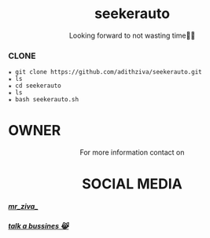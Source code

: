 <h1 align="center">seekerauto</h1>
<p align="center">
Looking forward to not wasting time🏴‍☠️
</p>


### CLONE
```
★ git clone https://github.com/adithziva/seekerauto.git
★ ls
★ cd seekerauto
★ ls
★ bash seekerauto.sh
```

# OWNER
<p align="center">For more information contact on</p>
<h1 align="center">SOCIAL MEDIA</h1>
<div> 
<h5 Instagram:</h5> <a href="https://instagram.com/mr_ziva_?igshid=16l8x2u66fm0u">mr_ziva_</a>
</div>
<h5 What'sapp:</h5> <a href="https://wa.me/+916282943771">talk a bussines 😹</a>
